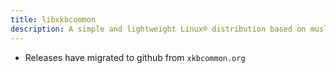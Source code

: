 ```yaml
---
title: libxkbcommon
description: A simple and lightweight Linux® distribution based on musl libc and toybox
---
```


- Releases have migrated to github from `xkbcommon.org`
